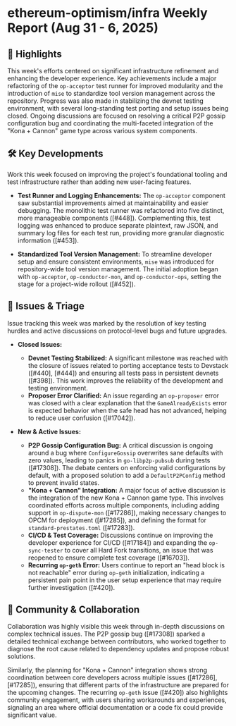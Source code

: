 # ethereum-optimism/infra Weekly Report (Aug 31 - 6, 2025)

## 🚀 Highlights
This week's efforts centered on significant infrastructure refinement and enhancing the developer experience. Key achievements include a major refactoring of the `op-acceptor` test runner for improved modularity and the introduction of `mise` to standardize tool version management across the repository. Progress was also made in stabilizing the devnet testing environment, with several long-standing test porting and setup issues being closed. Ongoing discussions are focused on resolving a critical P2P gossip configuration bug and coordinating the multi-faceted integration of the "Kona + Cannon" game type across various system components.

## 🛠️ Key Developments
Work this week focused on improving the project's foundational tooling and test infrastructure rather than adding new user-facing features.

- **Test Runner and Logging Enhancements:** The `op-acceptor` component saw substantial improvements aimed at maintainability and easier debugging. The monolithic test runner was refactored into five distinct, more manageable components ([#448]). Complementing this, test logging was enhanced to produce separate plaintext, raw JSON, and summary log files for each test run, providing more granular diagnostic information ([#453]).

- **Standardized Tool Version Management:** To streamline developer setup and ensure consistent environments, `mise` was introduced for repository-wide tool version management. The initial adoption began with `op-acceptor`, `op-conductor-mon`, and `op-conductor-ops`, setting the stage for a project-wide rollout ([#452]).

## 🐛 Issues & Triage
Issue tracking this week was marked by the resolution of key testing hurdles and active discussions on protocol-level bugs and future upgrades.

- **Closed Issues:**
    - **Devnet Testing Stabilized:** A significant milestone was reached with the closure of issues related to porting acceptance tests to Devstack ([#440], [#444]) and ensuring all tests pass in persistent devnets ([#398]). This work improves the reliability of the development and testing environment.
    - **Proposer Error Clarified:** An issue regarding an `op-proposer` error was closed with a clear explanation that the `GameAlreadyExists` error is expected behavior when the safe head has not advanced, helping to reduce user confusion ([#17042]).

- **New & Active Issues:**
    - **P2P Gossip Configuration Bug:** A critical discussion is ongoing around a bug where `ConfigureGossip` overwrites sane defaults with zero values, leading to panics in `go-libp2p-pubsub` during tests ([#17308]). The debate centers on enforcing valid configurations by default, with a proposed solution to add a `DefaultP2PConfig` method to prevent invalid states.
    - **"Kona + Cannon" Integration:** A major focus of active discussion is the integration of the new Kona + Cannon game type. This involves coordinated efforts across multiple components, including adding support in `op-dispute-mon` ([#17286]), making necessary changes to OPCM for deployment ([#17285]), and defining the format for `standard-prestates.toml` ([#17283]).
    - **CI/CD & Test Coverage:** Discussions continue on improving the developer experience for CI/CD ([#17184]) and expanding the `op-sync-tester` to cover all Hard Fork transitions, an issue that was reopened to ensure complete test coverage ([#16703]).
    - **Recurring `op-geth` Error:** Users continue to report an "head block is not reachable" error during `op-geth` initialization, indicating a persistent pain point in the user setup experience that may require further investigation ([#420]).

## 💬 Community & Collaboration
Collaboration was highly visible this week through in-depth discussions on complex technical issues. The P2P gossip bug ([#17308]) sparked a detailed technical exchange between contributors, who worked together to diagnose the root cause related to dependency updates and propose robust solutions.

Similarly, the planning for "Kona + Cannon" integration shows strong coordination between core developers across multiple issues ([#17286], [#17285]), ensuring that different parts of the infrastructure are prepared for the upcoming changes. The recurring `op-geth` issue ([#420]) also highlights community engagement, with users sharing workarounds and experiences, signaling an area where official documentation or a code fix could provide significant value.